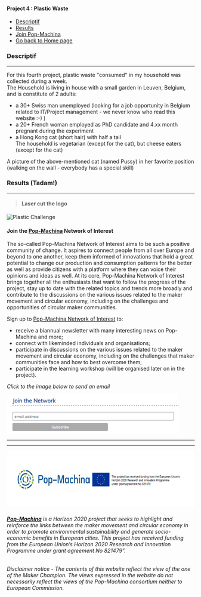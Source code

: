 <div class="vertical-nav bg-white" id="sidebar">
      <div class="py-4 px-3 mb-4 bg-light">
        <div class="media d-flex align-items-center">
          <div class="media-body">
            <h4 class="m-0">Project 4 : Plastic Waste</h4>
          </div>
        </div>
      </div>
      <ul class="nav flex-column bg-white mb-0">
     <li class="nav-item">
          <a href="### Descriptif" class="nav-link text-dark font-italic bg-light">
            <i class="fa fa-th-large mr-3 text-primary fa-fw"></i> Descriptif
          </a>
        </li>
	 <li class="nav-item">
          <a href="### Results" class="nav-link text-dark font-italic">
            <i class="fa fa-address-card mr-3 text-primary fa-fw"></i> Results
          </a>
        </li>
	   <li class="nav-item">
          <a href="### Join the **[Pop-Machina](https://pop-machina.eu/)** Network of Interest" class="nav-link text-dark font-italic">
            <i class="fa fa-address-card mr-3 text-primary fa-fw"></i> Join Pop-Machina
          </a>
        </li>
           <li class="nav-item">
          <a href="index.md" class="nav-link text-dark font-italic">
            <i class="fa fa-address-card mr-3 text-primary fa-fw"></i> Go back to Home page
          </a>
        </li>
      </ul>
    </div>
    
### Descriptif
-----------------------------

For this fourth project, plastic waste "consumed" in my household was collected during a week. <br>
The Household is living in house with a small garden in Leuven, Belgium, and is constitute of 2 adults: <br>
- a 30+ Swiss man unemployed (looking for a job opportunity in Belgium related to IT/Project management - we never know who read this website :-) )<br>
- a 20+ French woman employed as PhD candidate and 4.xx month pregnant during the experiment<br>
- a Hong Kong cat (short hair) with half a tail <br>
The household is vegetarian (except for the cat), but cheese eaters (except for the cat) <br>


A picture of the above-mentioned cat (named Pussy) in her favorite position (walking on the wall - everybody has a special skill) 

### Results (Tadam!)
-----------------------------
> #### Laser cut the logo


<img src="plasticchallenge.jpg" alt="Plastic Challenge" width="400"> <br>



#### Join the **[Pop-Machina](https://pop-machina.eu/)** Network of Interest
The so-called Pop-Machina Network of Interest aims to be such a positive community of change. It aspires to connect people from all over Europe and beyond to one another, keep them informed of innovations that hold a great potential to change our production and consumption patterns for the better as well as provide citizens with a platform where they can voice their opinions and ideas as well. At its core, Pop-Machina Network of Interest brings together all the enthusiasts that want to follow the progress of the project, stay up to date with the related topics and trends more broadly and contribute to the discussions on the various issues related to the maker movement and circular economy, including on the challenges and opportunities of circular maker communities.

Sign up to [Pop-Machina Network of Interest](https://pop-machina.eu/Network-of-Interest) to:
- receive a biannual newsletter with many interesting news on Pop-Machina and more;
- connect with likeminded individuals and organisations;
- participate in discussions on the various issues related to the maker movement and circular economy, including on the challenges that maker communities face and how to best overcome them;
- participate in the learning workshop (will be organised later on in the project).

<em>Click to the image below to send an email</em>

 <a href="mailto:pop-machina@kuleuven.be"><img src="joinnetwork.PNG"  alt="Join the network"></a>
 
-----------------------------
-----------------------------
 <img src="PMEU.PNG" alt="Pop-Machina Logo" width="650" height="150">

###### <em>**[Pop-Machina](https://pop-machina.eu/)** is a Horizon 2020 project that seeks to highlight and reinforce the links between the maker movement and circular economy in order to promote environmental sustainability and generate socio-economic benefits in European cities. This project has received funding from the European Union’s Horizon 2020 Research and Innovation Programme under grant agreement No 821479”.</em>
###### <em> Disclaimer notice - The contents of this website reflect the view of the one of the Maker Champion. The views expressed in the website do not necessarily reflect the views of the Pop-Machina consortium neither to European Commission.</em>
